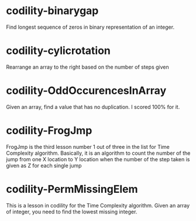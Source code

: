 # codility-binarygap
Find longest sequence of zeros in binary representation of an integer.

# codility-cylicrotation
Rearrange an array to the right based on the number of steps given

# codility-OddOccurencesInArray
Given an array, find a value that has no duplication. I scored 100% for it.

# codility-FrogJmp
FrogJmp is the third lesson number 1 out of three in the list for Time Complexity algorithm. Basically, it is an algorithm to count the number of the jump from one X location to Y location when the number of the step taken is given as Z for each single jump

# codility-PermMissingElem
This is a lesson in codility for the Time Complexity algorithm. Given an array of integer, you need to find the lowest missing integer.
